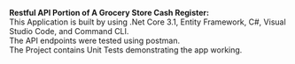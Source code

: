  **Restful API Portion of A Grocery Store Cash Register:**<br>
This Application is built by using .Net Core 3.1, Entity Framework, C#, Visual Studio Code, and Command CLI.<br>
The API endpoints were tested using postman.<br>
The Project contains Unit Tests demonstrating the app working.
